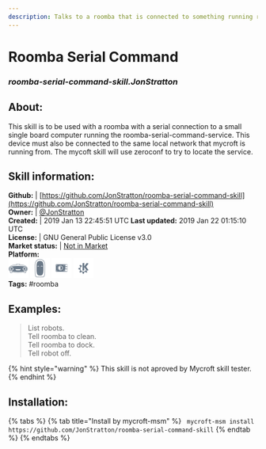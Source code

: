 ```yaml
---    
description: Talks to a roomba that is connected to something running roomba-serial-command-service  
---    
```

# Roomba Serial Command  
### _roomba-serial-command-skill.JonStratton_  
## About:  
This skill is to be used with a roomba with a serial connection to a small single board computer running the roomba-serial-command-service. This device must also be connected to the same local network that mycroft is running from. The mycoft skill will use zeroconf to try to locate the service.

## Skill information:  
**Github:** | [https://github.com/JonStratton/roomba-serial-command-skill](https://github.com/JonStratton/roomba-serial-command-skill)  
**Owner:** | [@JonStratton](https://github.com/JonStratton)  
**Created:** | 2019 Jan 13 22:45:51 UTC  **Last updated:** 2019 Jan 22 01:15:10 UTC  
**License:** | GNU General Public License v3.0  
**Market status:** | [Not in Market](https://market.mycroft.ai/skill/)  
**Platform:**  
 ![](../.gitbook/assets/mark-1-icon.png)  ![](../.gitbook/assets/mark-2-icon.png)  ![](../.gitbook/assets/picroft-icon.png)  ![](../.gitbook/assets/kde.png)   
**Tags:** \#roomba   
## Examples:  
> List robots.  
> Tell roomba to clean.  
> Tell roomba to dock.  
> Tell robot off.  
  
{% hint style="warning" %}
This skill is not aproved by Mycroft skill tester.
{% endhint %}
    
## Installation:  
{% tabs %}
{% tab title="Install by mycroft-msm" %}
``` mycroft-msm install https://github.com/JonStratton/roomba-serial-command-skill```
{% endtab %}
  {% endtabs %}
  